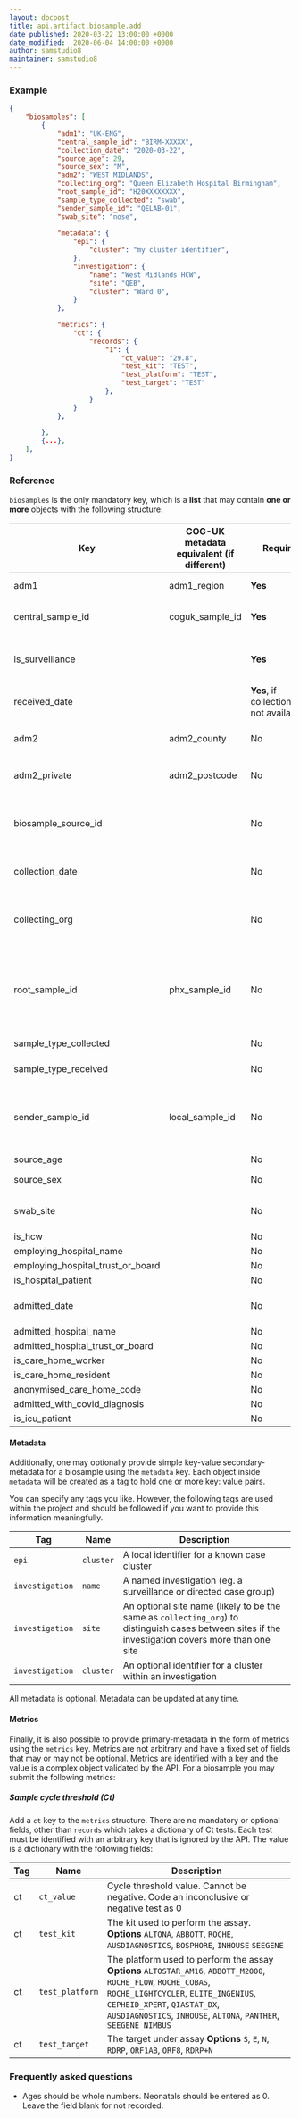 ```yaml
---
layout: docpost
title: api.artifact.biosample.add
date_published: 2020-03-22 13:00:00 +0000
date_modified:  2020-06-04 14:00:00 +0000
author: samstudio8
maintainer: samstudio8
---
```


### Example
```json
{
    "biosamples": [
        {
            "adm1": "UK-ENG",
            "central_sample_id": "BIRM-XXXXX",
            "collection_date": "2020-03-22",
            "source_age": 29,
            "source_sex": "M",
            "adm2": "WEST MIDLANDS",
            "collecting_org": "Queen Elizabeth Hospital Birmingham",
            "root_sample_id": "H20XXXXXXXX",
            "sample_type_collected": "swab",
            "sender_sample_id": "QELAB-01",
            "swab_site": "nose",
            
            "metadata": {
                "epi": {
                    "cluster": "my cluster identifier",
                },
                "investigation": {
                    "name": "West Midlands HCW",
                    "site": "QEB",
                    "cluster": "Ward 0",
                }
            },
            
            "metrics": {
                "ct": {
                    "records": {
                        "1": {
                            "ct_value": "29.8",
                            "test_kit": "TEST",
                            "test_platform": "TEST",
                            "test_target": "TEST"
                        },
                    }
                }
            },
            
        },
        {...},
    ],
}
```

### Reference

`biosamples` is the only mandatory key, which is a **list** that may contain **one or more** objects with the following structure:


| Key                  | COG-UK metadata equivalent (if different)   | Required | Type       | Description                           |
|----------------------|-------------------------------|----------|------------|---------------------------------------|
| adm1          | adm1_region                              | **Yes**      | str | **Options** `UK-ENG`,`UK-SCT`,`UK-WLS`,`UK-NIR`|
| central_sample_id    | coguk_sample_id               | **Yes**      | str        | The centrally shared ID that you will use to refer to this sample inside the consortium. |
| is_surveillance    |                             | **Yes**           | str        | Whether this sample was collected under the COGUK surveillance protocol. **Options** `Y`, `N` |
| received_date      |                               | **Yes**, if collection_date not available      | str | The date the sample was received. **YYYY-MM-DD** only. |
| adm2          | adm2_county                              | No       | str        | The county that the patient lives in (no abbreviations or short hand) |
| adm2_private          | adm2_postcode                              | No       | str        | The outer postcode for the patient's home address (**first half of the postcode only**) |
| biosample_source_id  |                               | No       | str        | Unique identifier of patient or environmental sample. **Do not use an NHS number here**. This field will be backfilled later by PHx and HDR-UK. |
| collection_date      |                               | No      | str | The date the sample was collected. **YYYY-MM-DD** only. |
| collecting_org       |                               | No       | str       | The site (eg. hospital or surgery) that this sample was originally collected by. Use the first line of the 'sender' from the E28 form.
| root_sample_id       | phx_sample_id                 | No       | str        | Identifier assigned to this sample from one of the health agencies (eg. PHE samples will be prefixed with `H20`). This is necessary for linking samples to private patient metadata later. |
| sample_type_collected          |                               | No       | str | Sample type. **Options** `dry swab`, `swab`,`sputum`,`BAL`,`aspirate`|
| sample_type_received         |                               | No       | str | Sample type. **Options** `primary`,`extract`,`culture`,`lysate`|
| sender_sample_id     | local_sample_id               | No      | str        | If this sample was renamed by a local organisation (eg. hospital virology lab, sequencing lab), provide this identifier here. Otherwise leave blank. |
| source_age           |                               | No      | int        | Age of the patient in years |
| source_sex           |                               | No      | str | Sex of the patient. **Options** `F`,`M`,`Other` |
| swab_site            |                               | No       | str | Swab site. **Options** `nose`,`throat`,`nose-throat`,`endotracheal`,`rectal`|
| is_hcw               || No | str | **Options** `Y`, `N` or blank |
| employing_hospital_name || No | str ||
| employing_hospital_trust_or_board || No | str ||
| is_hospital_patient              || No | str | **Options** `Y`, `N` or blank |
| admitted_date      || No      | str | The date the patient was admitted to hospital. **YYYY-MM-DD** only. |
| admitted_hospital_name || No | str ||
| admitted_hospital_trust_or_board || No | str ||
| is_care_home_worker              || No | str | **Options** `Y`, `N` or blank |
| is_care_home_resident              || No | str | **Options** `Y`, `N` or blank |
| anonymised_care_home_code || No | str(3) ||
| admitted_with_covid_diagnosis || No | str | **Options** `Y`, `N` or blank |
| is_icu_patient              || No | str | **Options** `Y`, `N` or blank |


#### Metadata

Additionally, one may optionally provide simple key-value secondary-metadata for a biosample using the `metadata` key.
Each object inside `metadata` will be created as a tag to hold one or more key: value pairs.

You can specify any tags you like. However, the following tags are used within the project and should be followed if you want to provide this information meaningfully.

| Tag         | Name      | Description                           |
|-------------|-----------|---------------------------------------|
| `epi`     | `cluster` | A local identifier for a known case cluster |
| `investigation` | `name` | A named investigation (eg. a surveillance or directed case group) |
| `investigation` | `site` | An optional site name (likely to be the same as `collecting_org`) to distinguish cases between sites if the investigation covers more than one site |
| `investigation` | `cluster` | An optional identifier for a cluster within an investigation |

All metadata is optional. Metadata can be updated at any time.

#### Metrics

Finally, it is also possible to provide primary-metadata in the form of metrics using the `metrics` key.
Metrics are not arbitrary and have a fixed set of fields that may or may not be optional.
Metrics are identified with a key and the value is a complex object validated by the API.
For a biosample you may submit the following metrics:

##### Sample cycle threshold (Ct)

Add a `ct` key to the `metrics` structure. 
There are no mandatory or optional fields, other than `records` which takes a dictionary of Ct tests. Each test must be identified with an arbitrary key that is ignored by the API. The value is a dictionary with the following fields:

| Tag         | Name      | Description                           |
|-------------|-----------|---------------------------------------|
| ct | `ct_value` | Cycle threshold value. Cannot be negative. Code an inconclusive or negative test as 0 |
| ct | `test_kit` | The kit used to perform the assay. **Options** `ALTONA`, `ABBOTT`, `ROCHE`, `AUSDIAGNOSTICS`, `BOSPHORE`, `INHOUSE` `SEEGENE` |
| ct | `test_platform` | The platform used to perform the assay **Options** `ALTOSTAR_AM16`, `ABBOTT_M2000`, `ROCHE_FLOW`, `ROCHE_COBAS`, `ROCHE_LIGHTCYCLER`, `ELITE_INGENIUS`, `CEPHEID_XPERT`, `QIASTAT_DX`, `AUSDIAGNOSTICS`, `INHOUSE`, `ALTONA`, `PANTHER`, `SEEGENE_NIMBUS` |
| ct | `test_target` | The target under assay **Options** `S`, `E`, `N`, `RDRP`, `ORF1AB`, `ORF8`, `RDRP+N` |


### Frequently asked questions

* Ages should be whole numbers. Neonatals should be entered as 0. Leave the field blank for not recorded.
